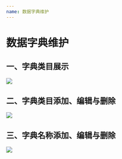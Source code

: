 ```yaml
---
name: 数据字典维护
---
```


# **数据字典维护**

## 一、字典类目展示
![](http://upload-images.jianshu.io/upload_images/3990842-c08c95a14f84f270.gif?imageMogr2/auto-orient/strip)

## 二、字典类目添加、编辑与删除
![](http://upload-images.jianshu.io/upload_images/3990842-685cca2f671228b0.gif?imageMogr2/auto-orient/strip)

## 三、字典名称添加、编辑与删除
![](http://upload-images.jianshu.io/upload_images/3990842-358b95562c8e3467.gif?imageMogr2/auto-orient/strip)


